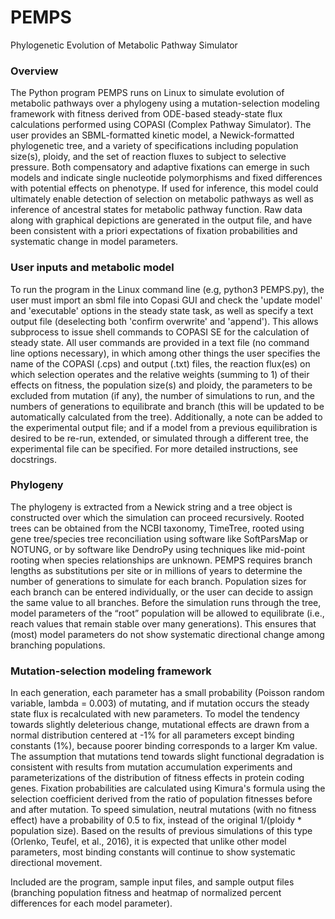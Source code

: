 # PEMPS
Phylogenetic Evolution of Metabolic Pathway Simulator

### Overview
The Python program PEMPS runs on Linux to simulate evolution of metabolic pathways over a phylogeny using a mutation-selection modeling framework with fitness derived from ODE-based steady-state flux calculations performed using COPASI (Complex Pathway Simulator). The user provides an SBML-formatted kinetic model, a Newick-formatted phylogenetic tree, and a variety of specifications including population size(s), ploidy, and the set of reaction fluxes to subject to selective pressure. Both compensatory and adaptive fixations can emerge in such models and indicate single nucleotide polymorphisms and fixed differences with potential effects on phenotype. If used for inference, this model could ultimately enable detection of selection on metabolic pathways as well as inference of ancestral states for metabolic pathway function. Raw data along with graphical depictions are generated in the output file, and have been consistent with a priori expectations of fixation probabilities and systematic change in model parameters.

### User inputs and metabolic model
To run the program in the Linux command line (e.g, python3 PEMPS.py), the user must import an sbml file into Copasi GUI and check the 'update model' and 'executable' options in the steady state task, as well as specify a text output file (deselecting both 'confirm overwrite' and 'append'). This allows subprocess to issue shell commands to COPASI SE for the calculation of steady state. All user commands are provided in a text file (no command line options necessary), in which among other things the user specifies the name of the COPASI (.cps) and output (.txt) files, the reaction flux(es) on which selection operates and the relative weights (summing to 1) of their effects on fitness, the population size(s) and ploidy, the parameters to be excluded from mutation (if any), the number of simulations to run, and the numbers of generations to equilibrate and branch (this will be updated to be automatically calculated from the tree). Additionally, a note can be added to the experimental output file; and if a model from a previous equilibration is desired to be re-run, extended, or simulated through a different tree, the experimental file can be specified. For more detailed instructions, see docstrings. 

### Phylogeny
The phylogeny is extracted from a Newick string and a tree object is constructed over which the simulation can proceed recursively. Rooted trees can be obtained from the NCBI taxonomy, TimeTree, rooted using gene tree/species tree reconciliation using software like SoftParsMap or NOTUNG, or by software like DendroPy using techniques like mid-point rooting when species relationships are unknown. PEMPS requires branch lengths as substitutions per site or in millions of years to determine the number of generations to simulate for each branch. Population sizes for each branch can be entered individually, or the user can decide to assign the same value to all branches. Before the simulation runs through the tree, model parameters of the “root” population will be allowed to equilibrate (i.e., reach values that remain stable over many generations). This ensures that (most) model parameters do not show systematic directional change among branching populations.

### Mutation-selection modeling framework
In each generation, each parameter has a small probability (Poisson random variable, lambda = 0.003) of mutating, and if mutation occurs the steady state flux is recalculated with new parameters. To model the tendency towards slightly deleterious change, mutational effects are drawn from a normal distribution centered at -1% for all parameters except binding constants (1%), because poorer binding corresponds to a larger Km value. The assumption that mutations tend towards slight functional degradation is consistent with results from mutation accumulation experiments and parameterizations of the distribution of fitness effects in protein coding genes. Fixation probabilities are calculated using Kimura's formula using the selection coefficient derived from the ratio of population fitnesses before and after mutation. To speed simulation, neutral mutations (with no fitness effect) have a probability of 0.5 to fix, instead of the original 1/(ploidy * population size). Based on the results of previous simulations of this type (Orlenko, Teufel, et al., 2016), it is expected that unlike other model parameters, most binding constants will continue to show systematic directional movement.

Included are the program, sample input files, and sample output files (branching population fitness and heatmap of normalized percent differences for each model parameter).
